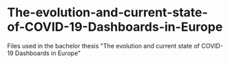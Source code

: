 # The-evolution-and-current-state-of-COVID-19-Dashboards-in-Europe
Files used in the bachelor thesis "The evolution and current state of COVID-19 Dashboards in Europe"
